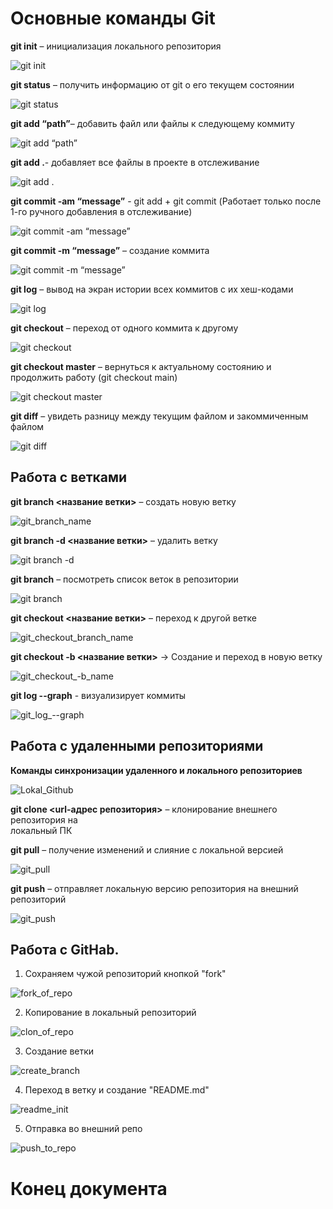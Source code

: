 # Основные команды Git

**git init** – инициализация локального репозитория

![git init](gitinit.bmp)

**git status** – получить информацию от git о его текущем состоянии

![git status](gitstatus.bmp)

**git add “path”**– добавить файл или файлы к следующему коммиту

![git add “path”](git_add_“path”.bmp)

**git add .**- добавляет все файлы в проекте в отслеживание

![git add .](git_add_..bmp)

**git commit -am “message”** - git add + git commit (Работает только после 1-го ручного добавления в отслеживание)

![git commit -am “message”](git_commit_-am_“message”.bmp)

**git commit -m “message”** – создание коммита

![git commit -m “message”](git_commit_-m_“message”.bmp)

**git log** – вывод на экран истории всех коммитов с их хеш-кодами

![git log](gitlog.bmp)

**git checkout** – переход от одного коммита к другому

![git checkout](git_checkout.bmp)

**git checkout master** – вернуться к актуальному состоянию и продолжить работу (git checkout main)

![git checkout master](git_checkout_master.bmp)

**git diff** – увидеть разницу между текущим файлом и закоммиченным файлом

![git diff](git_diff.bmp)

## Работа с ветками

**git branch <название ветки>** – создать новую ветку

![git_branch_name](git_branch_name.bmp)

**git branch -d <название ветки>** – удалить ветку

![git branch -d](git_branch_-d.bmp)

**git branch** – посмотреть список веток в репозитории

![git branch](git_branch.bmp)

**git checkout <название ветки>** – переход к другой ветке

![git_checkout_branch_name](git_checkout_branch_name.bmp)

**git checkout -b <название ветки>** -> Создание и переход в новую ветку

![git_checkout_-b_name](git_checkout_-b_name.bmp)

**git log --graph** - визуализирует коммиты

![git_log_--graph](git_log_--graph.bmp)

## Работа с удаленными репозиториями

**Команды синхронизации удаленного и локального репозиториев**

![Lokal_Github](Lokal_Github.bmp)

**git clone <url-адрес репозитория>** – клонирование внешнего репозитория на  
локальный ПК

**git pull** – получение изменений и слияние с локальной версией

![git_pull](git_pull.bmp)

**git push** – отправляет локальную версию репозитория на внешний репозиторий

![git_push](git_push.bmp)

## Работа с GitHab.

1. Сохраняем чужой репозиторий кнопкой "fork"

![fork_of_repo](fork_of_repo.bmp)

2. Копирование в локальный репозиторий

![clon_of_repo](clon_of_repo.bmp)

3. Создание ветки

![create_branch](create_branch.bmp)

4. Переход в ветку и создание "README.md"

![readme_init](readme_init.bmp)

5. Отправка во внешний репо

![push_to_repo](readme_init.bmp)

# Конец документа
